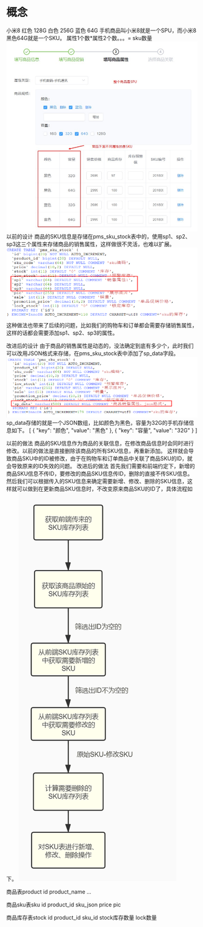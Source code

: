 # 概念
小米8    红色    128G
        白色     256G
        蓝色     64G
手机商品叫小米8就是一个SPU，而小米8黑色64G就是一个SKU。
属性1个数*属性2个数。。。= sku数量
![image](https://github.com/syllable2009/myserver/blob/master/screenShots/%E6%89%8B%E6%9C%BAsku.jpg)
以前的设计
商品的SKU信息是存储在pms_sku_stock表中的，使用sp1、sp2、sp3这三个属性来存储商品的销售属性，这样做很不灵活，也难以扩展。
![image](https://github.com/syllable2009/myserver/blob/master/screenShots/sku1.png)
这种做法也带来了后续的问题，比如我们的购物车和订单都会需要存储销售属性，这样的话都会需要添加sp1、sp2、sp3的属性。

改进后的设计
由于商品的销售属性是动态的，没法确定到底有多少个，此时我们可以改用JSON格式来存储，在pms_sku_stock表中添加了sp_data字段。
![image](https://github.com/syllable2009/myserver/blob/master/screenShots/sku2.png)
sp_data存储的就是一个JSON数组，比如颜色为黑色，容量为32G的手机存储信息如下。
[
    {
        "key": "颜色",
        "value": "黑色"
    },
    {
        "key": "容量",
        "value": "32G"
    }
]

以前的做法
商品的SKU信息作为商品的关联信息，在修改商品信息时会同时进行修改。以前的做法是直接删除该商品的所有SKU信息，再重新添加。
这样就会导致商品SKU中的ID被修改，由于在购物车和订单商品中关联了商品SKU的ID，就会导致原来的ID失效的问题。
改进后的做法
首先我们需要和前端约定下，新增的商品SKU信息不传ID，要修改的商品SKU信息传ID，删除的直接不传SKU信息。
然后我们可以根据传入的SKU信息来确定需要新增、修改、删除的SKU信息，这样就可以做到在更新商品SKU信息时，不改变原来商品SKU的ID了，具体流程如下。
![image](https://github.com/syllable2009/myserver/blob/master/screenShots/sku3.png)


商品表product
id product_name ... 

商品sku表sku
id product_id sku_json price pic 

商品库存表stock
id product_id sku_id stock库存数量 lock数量





